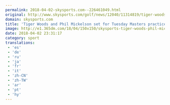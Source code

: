 ```yaml
---
permalink: 2018-04-02-skysports.com--226461049.html
original: http://www.skysports.com/golf/news/12040/11314819/tiger-woods-and-phil-mickelson-set-for-tuesday-masters-practice-round
domain: skysports.com
title: 'Tiger Woods and Phil Mickelson set for Tuesday Masters practice round'
image: http://e1.365dm.com/18/04/150x150/skysports-tiger-woods-phil-mickelson_4271886.jpg
date: 2018-04-02 23:31:17
category: sport
translations: 
 - 'es'
 - 'de'
 - 'ru'
 - 'ja'
 - 'fr'
 - 'it'
 - 'zh-CN'
 - 'zh-TW'
 - 'ar'
 - 'pt'
 - 'hy'
---
```


